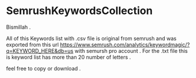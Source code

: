 # SemrushKeywordsCollection
Bismillah . 

All of this Keywords list with .csv file is original from semrush and was exported from this url https://www.semrush.com/analytics/keywordmagic/?q=KEYWORD_HERE&db=us with semursh pro account .
For the .txt file this is keyword list has more than 20 number of letters .

feel free to copy or download .
